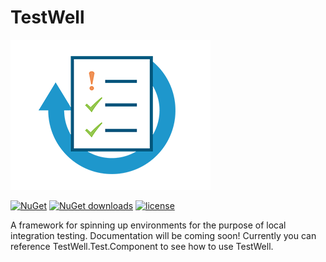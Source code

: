 # TestWell
![logo](./Logo.png)

[![NuGet](https://img.shields.io/nuget/v/TestWell.svg)](https://www.nuget.org/packages/TestWell/)
[![NuGet downloads](https://img.shields.io/nuget/dt/TestWell.svg)](https://badge.fury.io/nu/TestWell) [![license](https://img.shields.io/github/license/StephenMP/TestWell.svg)]()

A framework for spinning up environments for the purpose of local integration testing.
Documentation will be coming soon! Currently you can reference TestWell.Test.Component to see how to use TestWell.
